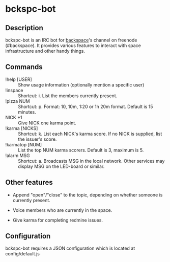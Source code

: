# bckspc-bot

## Description

bckspc-bot is an IRC bot for [backspace][1]'s channel on freenode (#backspace).
It provides various features to interact with space infrastructure and other
handy things.

## Commands

<dl>
  <dt>!help [USER]</dt>
  <dd>Show usage information (optionally mention a specific user)</dd>

  <dt>!inspace</dt>
  <dd>Shortcut: i. List the members currently present.</dd>

  <dt>!pizza NUM</dt>
  <dd>Shortcut: p. Format: 10, 10m, 1:20 or 1h 20m format. Default is 15 minutes.</dd>

  <dt>NICK +1</dt>
  <dd>Give NICK one karma point.</dd>

  <dt>!karma [NICKS]</dt>
  <dd>Shortcut: k. List each NICK's karma score.
      If no NICK is supplied, list the issuer's score.</dd>

  <dt>!karmatop [NUM]</dt>
  <dd>List the top NUM karma scorers. Default is 3, maximum is 5.</dd>

  <dt>!alarm MSG</dt>
  <dd>Shortcut: a. Broadcasts MSG in the local network.
      Other services may display MSG on the LED-board or similar.</dd>
</dl>

## Other features

* Append "open"/"close" to the topic, depending on whether someone is currently
  present.

* Voice members who are currently in the space.

* Give karma for completing redmine issues.

## Configuration

bckspc-bot requires a JSON configuration which is located at config/default.js


[1]: http://www.hackerspace-bamberg.de/Hauptseite
